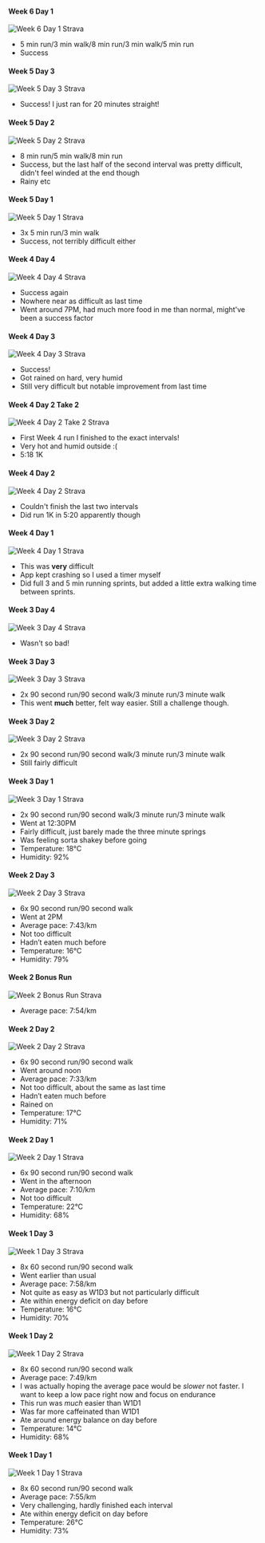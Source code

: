 #### Week 6 Day 1

![Week 6 Day 1 Strava](images/w6d1.png)

* 5 min run/3 min walk/8 min run/3 min walk/5 min run
* Success

#### Week 5 Day 3

![Week 5 Day 3 Strava](images/w5d3.png)

* Success! I just ran for 20 minutes straight!

#### Week 5 Day 2

![Week 5 Day 2 Strava](images/w5d2.png)

* 8 min run/5 min walk/8 min run
* Success, but the last half of the second interval was pretty difficult, didn't feel winded at the end though
* Rainy etc

#### Week 5 Day 1

![Week 5 Day 1 Strava](images/w5d1.png)

* 3x 5 min run/3 min walk
* Success, not terribly difficult either

#### Week 4 Day 4

![Week 4 Day 4 Strava](images/w4d4.png)

* Success again
* Nowhere near as difficult as last time
* Went around 7PM, had much more food in me than normal, might've been a success factor

#### Week 4 Day 3

![Week 4 Day 3 Strava](images/w4d3.png)

* Success!
* Got rained on hard, very humid
* Still very difficult but notable improvement from last time

#### Week 4 Day 2 Take 2

![Week 4 Day 2 Take 2 Strava](images/w4d2t2.png)

* First Week 4 run I finished to the exact intervals!
* Very hot and humid outside :(
* 5:18 1K

#### Week 4 Day 2

![Week 4 Day 2 Strava](images/w4d2.png)

* Couldn't finish the last two intervals
* Did run 1K in 5:20 apparently though

#### Week 4 Day 1

![Week 4 Day 1 Strava](images/w4d1.png)

* This was **very** difficult
* App kept crashing so I used a timer myself
* Did full 3 and 5 min running sprints, but added a little extra walking time between sprints.

#### Week 3 Day 4

![Week 3 Day 4 Strava](images/w3d4.png)

* Wasn't so bad!

#### Week 3 Day 3

![Week 3 Day 3 Strava](images/w3d3.png)

* 2x 90 second run/90 second walk/3 minute run/3 minute walk
* This went **much** better, felt way easier. Still a challenge though.

#### Week 3 Day 2

![Week 3 Day 2 Strava](images/w3d2.png)

* 2x 90 second run/90 second walk/3 minute run/3 minute walk
* Still fairly difficult

#### Week 3 Day 1

![Week 3 Day 1 Strava](images/w3d1.png)

* 2x 90 second run/90 second walk/3 minute run/3 minute walk
* Went at 12:30PM
* Fairly difficult, just barely made the three minute springs
* Was feeling sorta shakey before going
* Temperature: 18°C
* Humidity: 92%

#### Week 2 Day 3

![Week 2 Day 3 Strava](images/w2d3.png)

* 6x 90 second run/90 second walk
* Went at 2PM
* Average pace: 7:43/km
* Not too difficult
* Hadn’t eaten much before
* Temperature: 16°C
* Humidity: 79%

#### Week 2 Bonus Run

![Week 2 Bonus Run Strava](images/w2bonusrun.png)

* Average pace: 7:54/km

#### Week 2 Day 2

![Week 2 Day 2 Strava](images/w2d2.png)

* 6x 90 second run/90 second walk
* Went around noon
* Average pace: 7:33/km
* Not too difficult, about the same as last time
* Hadn’t eaten much before
* Rained on
* Temperature: 17°C
* Humidity: 71%

#### Week 2 Day 1

![Week 2 Day 1 Strava](images/w2d1.png)

* 6x 90 second run/90 second walk
* Went in the afternoon
* Average pace: 7:10/km
* Not too difficult
* Temperature: 22°C
* Humidity: 68%

#### Week 1 Day 3

![Week 1 Day 3 Strava](images/w1d3.png)

* 8x 60 second run/90 second walk
* Went earlier than usual
* Average pace: 7:58/km
* Not quite as easy as W1D3 but not particularly difficult
* Ate within energy deficit on day before
* Temperature: 16°C
* Humidity: 70%

#### Week 1 Day 2

![Week 1 Day 2 Strava](images/w1d2.png)

* 8x 60 second run/90 second walk
* Average pace: 7:49/km
* I was actually hoping the average pace would be _slower_ not faster. I want to keep a low pace right now and focus on endurance
* This run was _much_ easier than W1D1
* Was far more caffeinated than W1D1
* Ate around energy balance on day before
* Temperature: 14°C
* Humidity: 68%

#### Week 1 Day 1

![Week 1 Day 1 Strava](images/w1d1.png)

* 8x 60 second run/90 second walk
* Average pace: 7:55/km
* Very challenging, hardly finished each interval
* Ate within energy deficit on day before
* Temperature: 26°C
* Humidity: 73%
